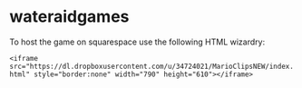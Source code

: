 # wateraidgames

To host the game on squarespace use the following HTML wizardry:

```<iframe src="https://dl.dropboxusercontent.com/u/34724021/MarioClipsNEW/index.html" style="border:none" width="790" height="610"></iframe>```
